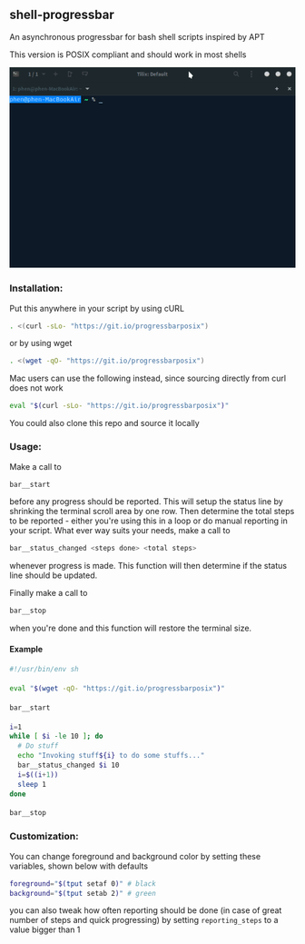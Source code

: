 ## shell-progressbar
An asynchronous progressbar for bash shell scripts inspired by APT

This version is POSIX compliant and should work in most shells

![bar](https://raw.githubusercontent.com/phenonymous/shell-progressbar/master/images/progressbar.gif)

### Installation:

Put this anywhere in your script by using cURL

```sh
. <(curl -sLo- "https://git.io/progressbarposix")
```
or by using wget

```sh
. <(wget -qO- "https://git.io/progressbarposix")
```

Mac users can use the following instead, since sourcing directly from curl does not work
```sh
eval "$(curl -sLo- "https://git.io/progressbarposix")"
```

You could also clone this repo and source it locally

### Usage:

Make a call to

```sh
bar__start
```
before any progress should be reported. This will setup the status line by shrinking the terminal scroll area by one row.
Then determine the total steps to be reported - either you're using this in a loop or do manual reporting in your script. What ever way suits your needs, make a call to

```sh
bar__status_changed <steps done> <total steps>
```
whenever progress is made. This function will then determine if the status line should be updated.

Finally make a call to

```sh
bar__stop
```
when you're done and this function will restore the terminal size.

#### Example

```sh
#!/usr/bin/env sh

eval "$(wget -qO- "https://git.io/progressbarposix")"

bar__start

i=1
while [ $i -le 10 ]; do
  # Do stuff
  echo "Invoking stuff${i} to do some stuffs..."
  bar__status_changed $i 10
  i=$((i+1))
  sleep 1
done

bar__stop
```

### Customization:

You can change foreground and background color by setting these variables, shown below with defaults
```sh
foreground="$(tput setaf 0)" # black
background="$(tput setab 2)" # green
```
you can also tweak how often reporting should be done (in case of great number of steps and quick progressing) by setting `reporting_steps` to a value bigger than 1
